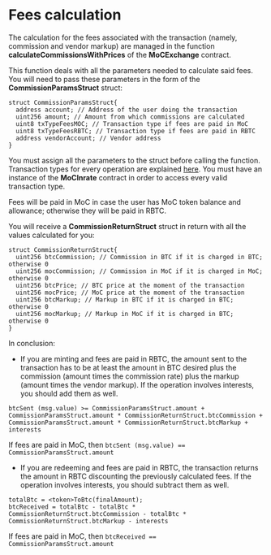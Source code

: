 # Fees calculation

The calculation for the fees associated with the transaction (namely, commission and vendor markup) are managed in the function **calculateCommissionsWithPrices** of the **MoCExchange** contract.

This function deals with all the parameters needed to calculate said fees. You will need to pass these parameters in the form of the **CommissionParamsStruct** struct:
```
struct CommissionParamsStruct{
  address account; // Address of the user doing the transaction
  uint256 amount; // Amount from which commissions are calculated
  uint8 txTypeFeesMOC; // Transaction type if fees are paid in MoC
  uint8 txTypeFeesRBTC; // Transaction type if fees are paid in RBTC
  address vendorAccount; // Vendor address
}
```
You must assign all the parameters to the struct before calling the function. Transaction types for every operation are explained [here](commission-fees-values.md). You must have an instance of the **MoCInrate** contract in order to access every valid transaction type.

Fees will be paid in MoC in case the user has MoC token balance and allowance; otherwise they will be paid in RBTC.

You will receive a **CommissionReturnStruct** struct in return with all the values calculated for you:
```
struct CommissionReturnStruct{
  uint256 btcCommission; // Commission in BTC if it is charged in BTC; otherwise 0
  uint256 mocCommission; // Commission in MoC if it is charged in MoC; otherwise 0
  uint256 btcPrice; // BTC price at the moment of the transaction
  uint256 mocPrice; // MoC price at the moment of the transaction
  uint256 btcMarkup; // Markup in BTC if it is charged in BTC; otherwise 0
  uint256 mocMarkup; // Markup in MoC if it is charged in BTC; otherwise 0
}
```

In conclusion:

- If you are minting and fees are paid in RBTC, the amount sent to the transaction has to be at least the amount in BTC desired plus the commission (amount times the commission rate) plus the markup (amount times the vendor markup). If the operation involves interests, you should add them as well.

```
btcSent (msg.value) >= CommissionParamsStruct.amount + CommissionParamsStruct.amount * CommissionReturnStruct.btcCommission + CommissionParamsStruct.amount * CommissionReturnStruct.btcMarkup + interests
```
If fees are paid in MoC, then `btcSent (msg.value) == CommissionParamsStruct.amount`

- If you are redeeming and fees are paid in RBTC, the transaction returns the amount in RBTC discounting the previously calculated fees.  If the operation involves interests, you should subtract them as well.

```
totalBtc = <token>ToBtc(finalAmount);
btcReceived = totalBtc - totalBtc * CommissionReturnStruct.btcCommission - totalBtc * CommissionReturnStruct.btcMarkup - interests
```
If fees are paid in MoC, then `btcReceived == CommissionParamsStruct.amount`
